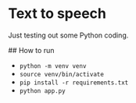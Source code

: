 # Text to speech

Just testing out some Python coding.

## How to run

- `python -m venv venv`
- `source venv/bin/activate`
- `pip install -r requirements.txt`
- `python app.py`
